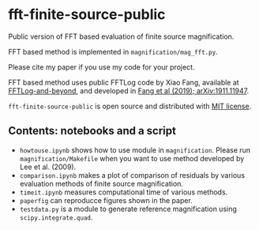 # fft-finite-source-public
Public version of FFT based evaluation of finite source magnification.

FFT based method is implemented in `magnification/mag_fft.py`. 

Please cite my paper if you use my code for your project. 

FFT based method uses public FFTLog code by Xiao Fang, available at [FFTLog-and-beyond](https://github.com/xfangcosmo/FFTLog-and-beyond), and developed in [Fang et al (2019); arXiv:1911.11947](https://arxiv.org/abs/1911.11947).

`fft-finite-source-public` is open source and distributed with [MIT license](https://opensource.org/licenses/mit).

## Contents: notebooks and a script
- `howtouse.ipynb` shows how to use module in `magnification`. Please run `magnification/Makefile` when you want to use method developed by Lee et al. (2009).
- `comparison.ipynb` makes a plot of comparison of residuals by various evaluation methods of finite source magnification.
- `timeit.ipynb` measures computational time of various methods.
- `paperfig` can reproducce figures shown in the paper.
- `testdata.py` is a module to generate reference magnification using `scipy.integrate.quad`.
